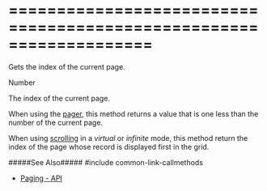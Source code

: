 ===================================================================
===================================================================

<!--shortDescription-->
Gets the index of the current page.
<!--/shortDescription-->

<!--returnType-->Number<!--/returnType-->
<!--returnDescription-->
The index of the current page.
<!--/returnDescription-->

<!--fullDescription-->
When using the [pager](/Documentation/Guide/Widgets/DataGrid/Paging/#User_Interaction), this method returns a value that is one less than the number of the current page.

When using [scrolling](/Documentation/Guide/Widgets/DataGrid/Scrolling/) in a *virtual* or *infinite* mode, this method return the index of the page whose record is displayed first in the grid.

#####See Also#####
#include common-link-callmethods
- [Paging - API](/Documentation/Guide/Widgets/DataGrid/Paging/#API)
<!--/fullDescription-->